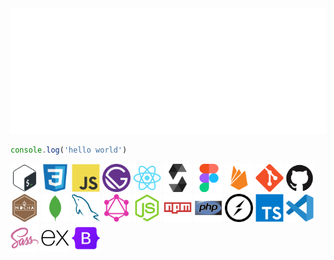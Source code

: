 <img src="https://github.com/devsamahd/svg.svg/blob/main/svg.svg"/>

```javascript
console.log('hello world')
```
<div>
<img src="https://github.com/devicons/devicon/blob/master/icons/bash/bash-original.svg" width="45"/>
<img src="https://github.com/devicons/devicon/blob/master/icons/css3/css3-original.svg" width="45"/>
<img src="https://github.com/devicons/devicon/blob/master/icons/javascript/javascript-original.svg" width="45"/>
<img src="https://github.com/devicons/devicon/blob/master/icons/gatsby/gatsby-original.svg" width="45"/>
<img src="https://github.com/devicons/devicon/blob/master/icons/react/react-original.svg" width="45"/>
<img src="https://github.com/devicons/devicon/blob/master/icons/solidity/solidity-original.svg" width="45"/>
<img src="https://github.com/devicons/devicon/blob/master/icons/figma/figma-original.svg" width="45"/>
<img src="https://github.com/devicons/devicon/blob/master/icons/firebase/firebase-plain.svg" width="45"/>
<img src="https://github.com/devicons/devicon/blob/master/icons/git/git-original.svg" width="45"/>
<img src="https://github.com/devicons/devicon/blob/master/icons/github/github-original.svg" width="45"/>
<img src="https://github.com/devicons/devicon/blob/master/icons/mocha/mocha-plain.svg" width="45"/>
<img src="https://github.com/devicons/devicon/blob/master/icons/mongodb/mongodb-plain.svg" width="45"/>
<img src="https://github.com/devicons/devicon/blob/master/icons/mysql/mysql-original.svg" width="45"/>
<img src="https://github.com/devicons/devicon/blob/master/icons/graphql/graphql-plain.svg" width="45"/>
<img src="https://github.com/devicons/devicon/blob/master/icons/nodejs/nodejs-original.svg" width="45"/>
<img src="https://github.com/devicons/devicon/blob/master/icons/npm/npm-original-wordmark.svg" width="45"/>
<img src="https://github.com/devicons/devicon/blob/master/icons/php/php-original.svg" width="45"/>
<img src="https://github.com/devicons/devicon/blob/master/icons/socketio/socketio-original.svg" width="45"/>
<img src="https://github.com/devicons/devicon/blob/master/icons/typescript/typescript-original.svg" width="45"/>
<img src="https://github.com/devicons/devicon/blob/master/icons/vscode/vscode-original.svg" width="45"/>
<img src="https://github.com/devicons/devicon/blob/master/icons/sass/sass-original.svg" width="45"/>
<img src="https://github.com/devicons/devicon/blob/master/icons/express/express-original.svg" width="45"/>
<img src="https://github.com/devicons/devicon/blob/master/icons/bootstrap/bootstrap-original.svg" width="45"/>
</div>

